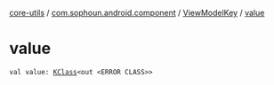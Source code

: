 [core-utils](../../index.md) / [com.sophoun.android.component](../index.md) / [ViewModelKey](index.md) / [value](./value.md)

# value

`val value: `[`KClass`](https://kotlinlang.org/api/latest/jvm/stdlib/kotlin.reflect/-k-class/index.html)`<out <ERROR CLASS>>`